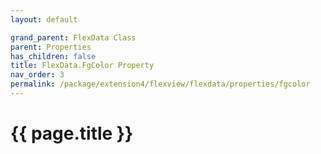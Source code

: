 ```yaml
---
layout: default

grand_parent: FlexData Class
parent: Properties
has_children: false
title: FlexData.FgColor Property
nav_order: 3
permalink: /package/extension4/flexview/flexdata/properties/fgcolor
---
```

# {{ page.title }}